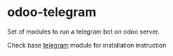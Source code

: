 # odoo-telegram

Set of modules to run a telegram bot on odoo server.

Check base [telegram](telegram/doc/index.rst) module for installation instruction
